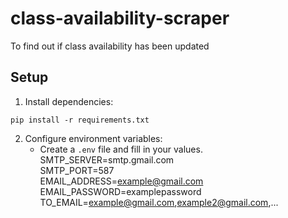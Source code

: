 # class-availability-scraper
To find out if class availability has been updated

## Setup

1. Install dependencies:

```
pip install -r requirements.txt
```

2. Configure environment variables:
    - Create a `.env` file and fill in your values.
        SMTP_SERVER=smtp.gmail.com  
        SMTP_PORT=587  
        EMAIL_ADDRESS=example@gmail.com  
        EMAIL_PASSWORD=examplepassword    
        TO_EMAIL=example@gmail.com,example2@gmail.com,...  
